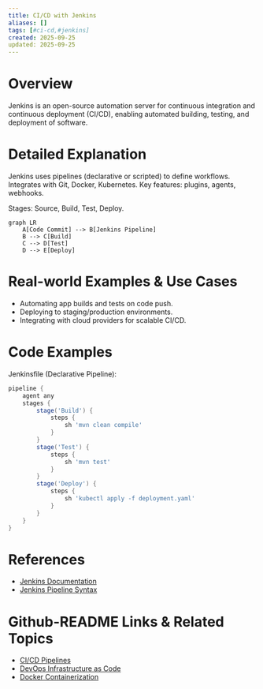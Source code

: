 ```yaml
---
title: CI/CD with Jenkins
aliases: []
tags: [#ci-cd,#jenkins]
created: 2025-09-25
updated: 2025-09-25
---
```


# Overview

Jenkins is an open-source automation server for continuous integration and continuous deployment (CI/CD), enabling automated building, testing, and deployment of software.

# Detailed Explanation

Jenkins uses pipelines (declarative or scripted) to define workflows. Integrates with Git, Docker, Kubernetes. Key features: plugins, agents, webhooks.

Stages: Source, Build, Test, Deploy.

```mermaid
graph LR
    A[Code Commit] --> B[Jenkins Pipeline]
    B --> C[Build]
    C --> D[Test]
    D --> E[Deploy]
```

# Real-world Examples & Use Cases

- Automating app builds and tests on code push.
- Deploying to staging/production environments.
- Integrating with cloud providers for scalable CI/CD.

# Code Examples

Jenkinsfile (Declarative Pipeline):

```groovy
pipeline {
    agent any
    stages {
        stage('Build') {
            steps {
                sh 'mvn clean compile'
            }
        }
        stage('Test') {
            steps {
                sh 'mvn test'
            }
        }
        stage('Deploy') {
            steps {
                sh 'kubectl apply -f deployment.yaml'
            }
        }
    }
}
```

# References

- [Jenkins Documentation](https://www.jenkins.io/doc/)
- [Jenkins Pipeline Syntax](https://www.jenkins.io/doc/book/pipeline/syntax/)

# Github-README Links & Related Topics

- [CI/CD Pipelines](./ci-cd-pipelines/README.md)
- [DevOps Infrastructure as Code](./devops-infrastructure-as-code/README.md)
- [Docker Containerization](./docker-containerization/README.md)